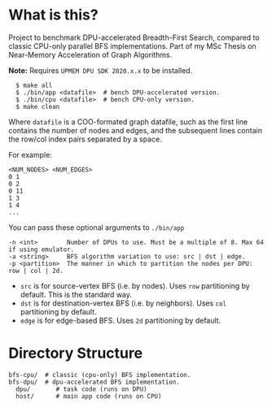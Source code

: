 
# What is this?

Project to benchmark DPU-accelerated Breadth-First Search, compared to classic CPU-only parallel BFS implementations. Part of my MSc Thesis on Near-Memory Acceleration of Graph Algorithms.

**Note:** Requires `UPMEM DPU SDK 2020.x.x` to be installed.

```
  $ make all
  $ ./bin/app <datafile>  # bench DPU-accelerated version.
  $ ./bin/cpu <datafile>  # bench CPU-only version.
  $ make clean
```
Where `datafile` is a COO-formated graph datafile, such as the first line contains the number of nodes and edges, and the subsequent lines contain the row/col index pairs separated by a space.

For example:
```
<NUM_NODES> <NUM_EDGES>
0 1
0 2
0 11
1 3
1 4
...
```


You can pass these optional arguments to `./bin/app`
```
-n <int>        Number of DPUs to use. Must be a multiple of 8. Max 64 if using emulator.
-a <string>     BFS algorithm variation to use: src | dst | edge.
-p <partition>  The manner in which to partition the nodes per DPU: row | col | 2d.
```

- `src` is for source-vertex BFS (i.e. by nodes). Uses `row` partitioning by default. This is the standard way.
- `dst` is for destination-vertex BFS (i.e. by neighbors). Uses `col` partitioning by default.
- `edge` is for edge-based BFS. Uses `2d` partitioning by default.

# Directory Structure

```
bfs-cpu/  # classic (cpu-only) BFS implementation.
bfs-dpu/  # dpu-accelerated BFS implementation.
  dpu/       # task code (runs on DPU)
  host/      # main app code (runs on CPU)
```

